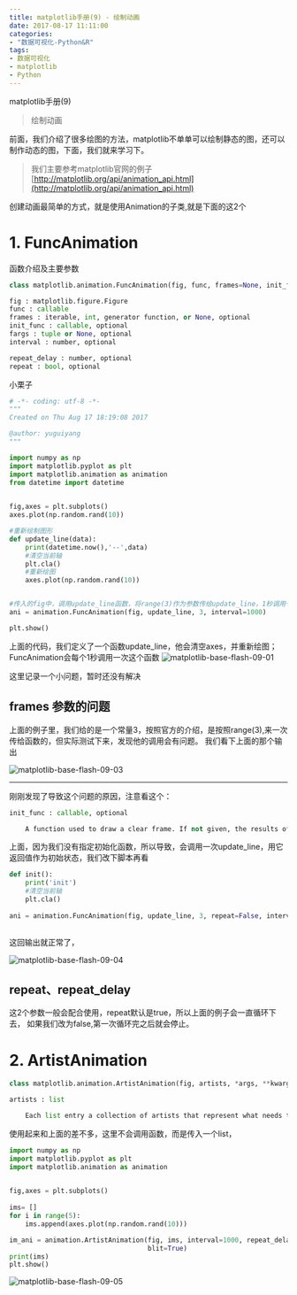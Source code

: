 ```yaml
---
title: matplotlib手册(9) - 绘制动画
date: 2017-08-17 11:11:00
categories:
- "数据可视化-Python&R"
tags:
- 数据可视化
- matplotlib
- Python
---
```

matplotlib手册(9)

> 绘制动画 

前面，我们介绍了很多绘图的方法，matplotlib不单单可以绘制静态的图，还可以制作动态的图，下面，我们就来学习下。

> 我们主要参考matplotlib官网的例子[http://matplotlib.org/api/animation_api.html](http://matplotlib.org/api/animation_api.html)

创建动画最简单的方式，就是使用Animation的子类,就是下面的这2个

# 1. FuncAnimation
函数介绍及主要参数
``` python
class matplotlib.animation.FuncAnimation(fig, func, frames=None, init_func=None, fargs=None, save_count=None, **kwargs)

fig : matplotlib.figure.Figure
func : callable
frames : iterable, int, generator function, or None, optional
init_func : callable, optional
fargs : tuple or None, optional
interval : number, optional

repeat_delay : number, optional
repeat : bool, optional
```
小栗子
``` python
# -*- coding: utf-8 -*-
"""
Created on Thu Aug 17 18:19:08 2017

@author: yuguiyang
"""

import numpy as np  
import matplotlib.pyplot as plt  
import matplotlib.animation as animation 
from datetime import datetime 
  

fig,axes = plt.subplots()  
axes.plot(np.random.rand(10))  

#重新绘制图形
def update_line(data): 
    print(datetime.now(),'--',data)
    #清空当前轴
    plt.cla()
    #重新绘图
    axes.plot(np.random.rand(10))


#传入的fig中，调用update_line函数，将range(3)作为参数传给update_line，1秒调用一次
ani = animation.FuncAnimation(fig, update_line, 3, interval=1000)  

plt.show() 
```
上面的代码，我们定义了一个函数update_line，他会清空axes，并重新绘图；
FuncAnimation会每个1秒调用一次这个函数
![matplotlib-base-flash-09-01](http://7xl61k.com1.z0.glb.clouddn.com/matplotlib-base-flash-09-01.gif-blog.photo)

这里记录一个小问题，暂时还没有解决
## frames 参数的问题
上面的例子里，我们给的是一个常量3，按照官方的介绍，是按照range(3),来一次传给函数的，但实际测试下来，发现他的调用会有问题。
我们看下上面的那个输出

![matplotlib-base-flash-09-03](http://7xl61k.com1.z0.glb.clouddn.com/matplotlib-base-flash-09-03.png-blog.photo)


***
刚刚发现了导致这个问题的原因，注意看这个：
``` python
init_func : callable, optional

    A function used to draw a clear frame. If not given, the results of drawing from the first item in the frames sequence will be used. This function will be called once before the first frame.
```
上面，因为我们没有指定初始化函数，所以导致，会调用一次update_line，用它返回值作为初始状态，我们改下脚本再看
``` python
def init():
    print('init')
    #清空当前轴
    plt.cla()
    
ani = animation.FuncAnimation(fig, update_line, 3, repeat=False, interval=3000,init_func=init)  
    
```
这回输出就正常了，

![matplotlib-base-flash-09-04](http://7xl61k.com1.z0.glb.clouddn.com/matplotlib-base-flash-09-04.png-blog.photo)

## repeat、repeat_delay
这2个参数一般会配合使用，repeat默认是true，所以上面的例子会一直循环下去，
如果我们改为false,第一次循环完之后就会停止。


# 2. ArtistAnimation
``` python
class matplotlib.animation.ArtistAnimation(fig, artists, *args, **kwargs)

artists : list

    Each list entry a collection of artists that represent what needs to be enabled on each frame. These will be disabled for other frames.

```
使用起来和上面的差不多，这里不会调用函数，而是传入一个list，
``` python
import numpy as np  
import matplotlib.pyplot as plt  
import matplotlib.animation as animation 
  

fig,axes = plt.subplots()  
    
ims= []
for i in range(5):
    ims.append(axes.plot(np.random.rand(10)))

im_ani = animation.ArtistAnimation(fig, ims, interval=1000, repeat_delay=3000,
                                   blit=True)
print(ims)
plt.show() 
```

![matplotlib-base-flash-09-05](http://7xl61k.com1.z0.glb.clouddn.com/matplotlib-base-flash-09-05.png-blog.photo)
